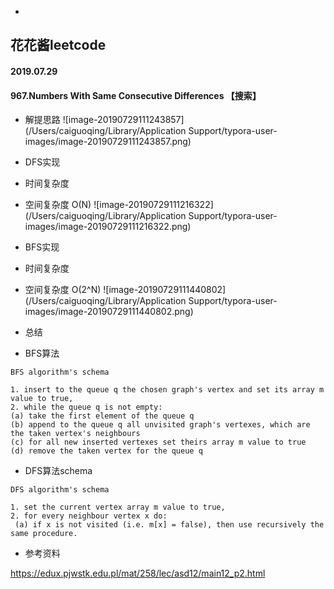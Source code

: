 -

## 花花酱leetcode

#### 2019.07.29 
#### 967.Numbers With Same Consecutive Differences 【搜索】

- 解提思路
![image-20190729111243857](/Users/caiguoqing/Library/Application Support/typora-user-images/image-20190729111243857.png)
- DFS实现
- 时间复杂度
- 空间复杂度 O(N) 
![image-20190729111216322](/Users/caiguoqing/Library/Application Support/typora-user-images/image-20190729111216322.png)
- BFS实现
- 时间复杂度
- 空间复杂度 O(2^N) 
![image-20190729111440802](/Users/caiguoqing/Library/Application Support/typora-user-images/image-20190729111440802.png)

- 总结
- BFS算法
```
BFS algorithm's schema

1. insert to the queue q the chosen graph's vertex and set its array m value to true,
2. while the queue q is not empty:
(a) take the first element of the queue q
(b) append to the queue q all unvisited graph's vertexes, which are the taken vertex's neighbours
(c) for all new inserted vertexes set theirs array m value to true
(d) remove the taken vertex for the queue q
```

- DFS算法schema

```
DFS algorithm's schema

1. set the current vertex array m value to true,
2. for every neighbour vertex x do:
 (a) if x is not visited (i.e. m[x] = false), then use recursively the same procedure.
```

- 参考资料

https://edux.pjwstk.edu.pl/mat/258/lec/asd12/main12_p2.html